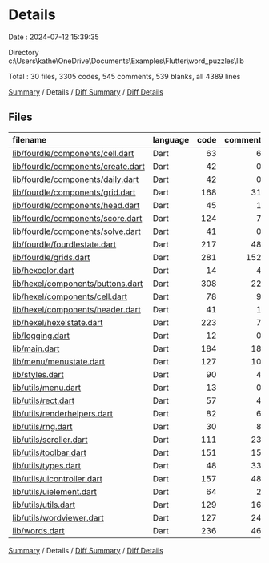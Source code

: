 # Details

Date : 2024-07-12 15:39:35

Directory c:\\Users\\kathe\\OneDrive\\Documents\\Examples\\Flutter\\word_puzzles\\lib

Total : 30 files,  3305 codes, 545 comments, 539 blanks, all 4389 lines

[Summary](results.md) / Details / [Diff Summary](diff.md) / [Diff Details](diff-details.md)

## Files
| filename | language | code | comment | blank | total |
| :--- | :--- | ---: | ---: | ---: | ---: |
| [lib/fourdle/components/cell.dart](/lib/fourdle/components/cell.dart) | Dart | 63 | 6 | 11 | 80 |
| [lib/fourdle/components/create.dart](/lib/fourdle/components/create.dart) | Dart | 42 | 0 | 5 | 47 |
| [lib/fourdle/components/daily.dart](/lib/fourdle/components/daily.dart) | Dart | 42 | 0 | 5 | 47 |
| [lib/fourdle/components/grid.dart](/lib/fourdle/components/grid.dart) | Dart | 168 | 31 | 23 | 222 |
| [lib/fourdle/components/head.dart](/lib/fourdle/components/head.dart) | Dart | 45 | 1 | 7 | 53 |
| [lib/fourdle/components/score.dart](/lib/fourdle/components/score.dart) | Dart | 124 | 7 | 21 | 152 |
| [lib/fourdle/components/solve.dart](/lib/fourdle/components/solve.dart) | Dart | 41 | 0 | 4 | 45 |
| [lib/fourdle/fourdlestate.dart](/lib/fourdle/fourdlestate.dart) | Dart | 217 | 48 | 47 | 312 |
| [lib/fourdle/grids.dart](/lib/fourdle/grids.dart) | Dart | 281 | 152 | 44 | 477 |
| [lib/hexcolor.dart](/lib/hexcolor.dart) | Dart | 14 | 4 | 3 | 21 |
| [lib/hexel/components/buttons.dart](/lib/hexel/components/buttons.dart) | Dart | 308 | 22 | 28 | 358 |
| [lib/hexel/components/cell.dart](/lib/hexel/components/cell.dart) | Dart | 78 | 9 | 10 | 97 |
| [lib/hexel/components/header.dart](/lib/hexel/components/header.dart) | Dart | 41 | 1 | 7 | 49 |
| [lib/hexel/hexelstate.dart](/lib/hexel/hexelstate.dart) | Dart | 223 | 7 | 40 | 270 |
| [lib/logging.dart](/lib/logging.dart) | Dart | 12 | 0 | 2 | 14 |
| [lib/main.dart](/lib/main.dart) | Dart | 184 | 18 | 21 | 223 |
| [lib/menu/menustate.dart](/lib/menu/menustate.dart) | Dart | 127 | 10 | 18 | 155 |
| [lib/styles.dart](/lib/styles.dart) | Dart | 90 | 4 | 14 | 108 |
| [lib/utils/menu.dart](/lib/utils/menu.dart) | Dart | 13 | 0 | 2 | 15 |
| [lib/utils/rect.dart](/lib/utils/rect.dart) | Dart | 57 | 4 | 7 | 68 |
| [lib/utils/renderhelpers.dart](/lib/utils/renderhelpers.dart) | Dart | 82 | 6 | 11 | 99 |
| [lib/utils/rng.dart](/lib/utils/rng.dart) | Dart | 30 | 8 | 7 | 45 |
| [lib/utils/scroller.dart](/lib/utils/scroller.dart) | Dart | 111 | 23 | 23 | 157 |
| [lib/utils/toolbar.dart](/lib/utils/toolbar.dart) | Dart | 151 | 15 | 28 | 194 |
| [lib/utils/types.dart](/lib/utils/types.dart) | Dart | 48 | 33 | 17 | 98 |
| [lib/utils/uicontroller.dart](/lib/utils/uicontroller.dart) | Dart | 157 | 48 | 41 | 246 |
| [lib/utils/uielement.dart](/lib/utils/uielement.dart) | Dart | 64 | 2 | 14 | 80 |
| [lib/utils/utils.dart](/lib/utils/utils.dart) | Dart | 129 | 16 | 17 | 162 |
| [lib/utils/wordviewer.dart](/lib/utils/wordviewer.dart) | Dart | 127 | 24 | 24 | 175 |
| [lib/words.dart](/lib/words.dart) | Dart | 236 | 46 | 38 | 320 |

[Summary](results.md) / Details / [Diff Summary](diff.md) / [Diff Details](diff-details.md)